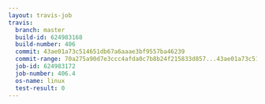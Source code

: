 ```yaml
---
layout: travis-job
travis:
  branch: master
  build-id: 624983168
  build-number: 406
  commit: 43ae01a73c514651db67a6aaae3bf9557ba46239
  commit-range: 70a275a90d7e3ccc4afda0c7b8b24f215833d857...43ae01a73c514651db67a6aaae3bf9557ba46239
  job-id: 624983172
  job-number: 406.4
  os-name: linux
  test-result: 0
---
```

